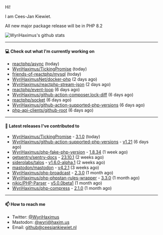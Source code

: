 Hi!

I am Cees-Jan Kiewiet.

All new major package release will be in PHP 8.2

![WyriHaximus's github stats](https://github-readme-stats.vercel.app/api?username=WyriHaximus&show_icons=true)

---

#### 💻 Check out what I'm currently working on

- [reactphp/async](https://github.com/reactphp/async) (today)
- [WyriHaximus/TickingPromise](https://github.com/WyriHaximus/TickingPromise) (today)
- [friends-of-reactphp/mysql](https://github.com/friends-of-reactphp/mysql) (today)
- [WyriHaximusNet/docker-php](https://github.com/WyriHaximusNet/docker-php) (2 days ago)
- [WyriHaximus/reactphp-stream-json](https://github.com/WyriHaximus/reactphp-stream-json) (2 days ago)
- [reactphp/event-loop](https://github.com/reactphp/event-loop) (6 days ago)
- [WyriHaximus/github-action-composer.lock-diff](https://github.com/WyriHaximus/github-action-composer.lock-diff) (6 days ago)
- [reactphp/socket](https://github.com/reactphp/socket) (6 days ago)
- [WyriHaximus/github-action-supported-php-versions](https://github.com/WyriHaximus/github-action-supported-php-versions) (6 days ago)
- [php-api-clients/github-root](https://github.com/php-api-clients/github-root) (6 days ago)

---

#### 🔭 Latest releases I've contributed to

- [WyriHaximus/TickingPromise](https://github.com/WyriHaximus/TickingPromise) - [3.1.0](https://github.com/WyriHaximus/TickingPromise/releases/tag/3.1.0) (today)
- [WyriHaximus/github-action-supported-php-versions](https://github.com/WyriHaximus/github-action-supported-php-versions) - [v1.21](https://github.com/WyriHaximus/github-action-supported-php-versions/releases/tag/v1.21) (6 days ago)
- [WyriHaximus/php-fake-php-version](https://github.com/WyriHaximus/php-fake-php-version) - [1.8.34](https://github.com/WyriHaximus/php-fake-php-version/releases/tag/1.8.34) (1 week ago)
- [getsentry/sentry-docs](https://github.com/getsentry/sentry-docs) - [23.10.1](https://github.com/getsentry/sentry-docs/releases/tag/23.10.1) (2 weeks ago)
- [siderolabs/talos](https://github.com/siderolabs/talos) - [v1.6.0-alpha.1](https://github.com/siderolabs/talos/releases/tag/v1.6.0-alpha.1) (2 weeks ago)
- [mastodon/mastodon](https://github.com/mastodon/mastodon) - [v4.2.1](https://github.com/mastodon/mastodon/releases/tag/v4.2.1) (3 weeks ago)
- [WyriHaximus/php-broadcast](https://github.com/WyriHaximus/php-broadcast) - [2.3.0](https://github.com/WyriHaximus/php-broadcast/releases/tag/2.3.0) (1 month ago)
- [WyriHaximus/php-phpstan-rules-wrapper](https://github.com/WyriHaximus/php-phpstan-rules-wrapper) - [3.3.0](https://github.com/WyriHaximus/php-phpstan-rules-wrapper/releases/tag/3.3.0) (1 month ago)
- [nikic/PHP-Parser](https://github.com/nikic/PHP-Parser) - [v5.0.0beta1](https://github.com/nikic/PHP-Parser/releases/tag/v5.0.0beta1) (1 month ago)
- [WyriHaximus/php-compress](https://github.com/WyriHaximus/php-compress) - [2.1.0](https://github.com/WyriHaximus/php-compress/releases/tag/2.1.0) (1 month ago)

---

#### 📫 How to reach me

- Twitter: [@WyriHaximus](https://twitter.com/WyriHaximus)
- Mastodon: [@wyri@haxim.us](https://toot-toot.wyrihaxim.us/@wyri)
- Email: [github@ceesjankiewiet.nl](mailto:github@ceesjankiewiet.nl)
